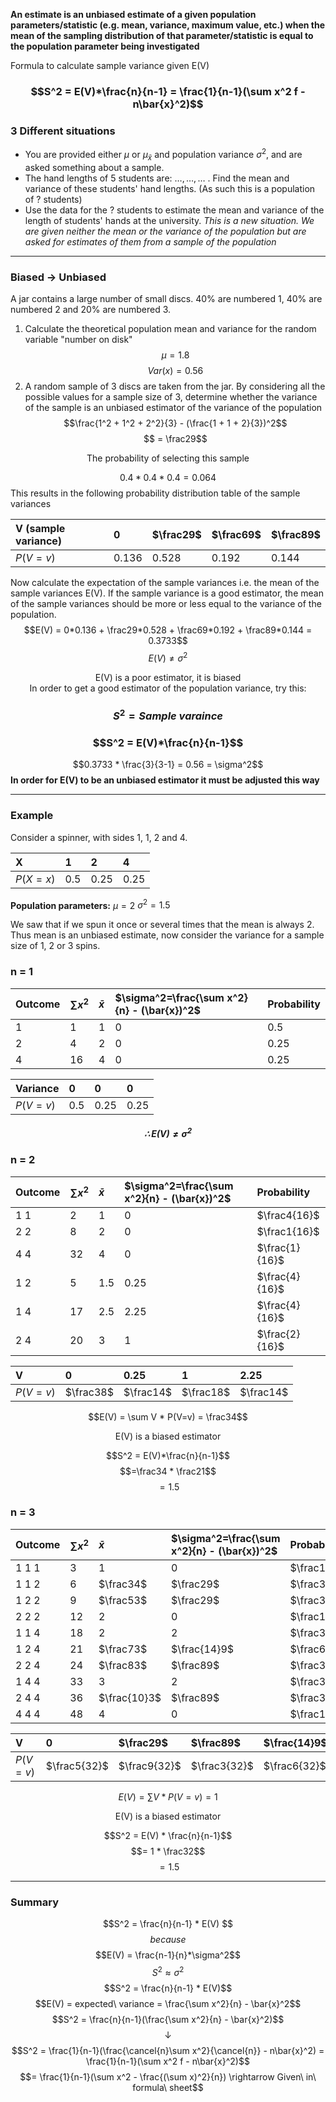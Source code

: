 **An estimate is an unbiased estimate of a given population parameters/statistic (e.g. mean, variance, maximum value, etc.) when the mean of the sampling distribution of that parameter/statistic is equal to the population parameter being investigated**

Formula to calculate sample variance given E(V)
### $$S^2 = E(V)*\frac{n}{n-1} = \frac{1}{n-1}(\sum x^2 f - n\bar{x}^2)$$
### 3 Different situations
- You are provided either $\mu$ or $\mu_\bar{x}$ and population variance $\sigma^2$, and are asked something about a sample.
- The hand lengths of 5 students are: $\dots, \dots, \dots$ . Find the mean and variance of these students' hand lengths. (As such this is a population of ? students)
- Use the data for the ? students to estimate the mean and variance of the length of students' hands at the university. _This is a new situation. We are given neither the mean or the variance of the population but are asked for estimates of them from a sample of the population_

________
### Biased $\rightarrow$ Unbiased
A jar contains a large number of small discs. 40% are numbered 1, 40% are numbered 2 and 20% are numbered 3.

1) Calculate the theoretical population mean and variance for the random variable "number on disk"
$$\mu = 1.8$$
$$Var(x) = 0.56$$
2) A random sample of 3 discs are taken from the jar. By considering all the possible values for a sample size of 3, determine whether the variance of the sample is an unbiased estimator of the variance of the population
$$\frac{1^2 + 1^2 + 2^2}{3} - (\frac{1 + 1 + 2}{3})^2$$
$$ = \frac29$$
<center>The probability of selecting this sample</center>

$$0.4 * 0.4 * 0.4 = 0.064$$
This results in the following probability distribution table of the sample variances

| V (sample variance) | 0     | $\frac29$ | $\frac69$ | $\frac89$ |
| :------------------ | :---- | :-------- | :-------- | :-------- |
| $P(V=v)$            | 0.136 | 0.528     | 0.192     | 0.144     |

Now calculate the expectation of the sample variances i.e. the mean of the sample variances E(V). If the sample variance is a good estimator, the mean of the sample variances should be more or less equal to the variance of the population.
$$E(V) = 0*0.136 + \frac29*0.528 + \frac69*0.192 + \frac89*0.144 = 0.3733$$
$$E(V) \ne \sigma^2$$
<center>E(V) is a poor estimator, it is biased</center>
<center>In order to get a good estimator of the population variance, try this:</center>

### $$S^2 = Sample\ varaince$$
### $$S^2 = E(V)*\frac{n}{n-1}$$
$$0.3733 * \frac{3}{3-1} = 0.56 = \sigma^2$$
**In order for E(V) to be an unbiased estimator it must be adjusted this way**
_______
### Example
Consider a spinner, with sides 1, 1, 2 and 4.

| X        | 1   | 2    | 4    |
| :------- | :-- | :--- | :--- |
| $P(X=x)$ | 0.5 | 0.25 | 0.25 |
**Population parameters:**
$\mu = 2$
$\sigma^2 = 1.5$

We saw that if we spun it once or several times that the mean is always 2. Thus mean is an unbiased estimate, now consider the variance for a sample size of 1, 2 or 3 spins.

### n = 1

| Outcome | $\sum x^2$ | $\bar{x}$ | $\sigma^2=\frac{\sum x^2}{n} - (\bar{x})^2$ | Probability |
| :------ | :--------- | :-------- | :------------------------------------------ | :---------- |
| 1       | 1          | 1         | 0                                           | 0.5         |
| 2       | 4          | 2         | 0                                           | 0.25        |
| 4       | 16         | 4         | 0                                           | 0.25        |

| Variance | 0   | 0    | 0    |
| :------- | :-- | :--- | :--- |
| $P(V=v)$ | 0.5 | 0.25 | 0.25 |
##### $$\therefore E(V)\ne \sigma^2$$
### n = 2

| Outcome | $\sum x^2$ | $\bar{x}$ | $\sigma^2=\frac{\sum x^2}{n} - (\bar{x})^2$ | Probability    |
| :------ | :--------- | :-------- | :------------------------------------------ | :------------- |
| 1 1     | 2          | 1         | 0                                           | $\frac4{16}$   |
| 2 2     | 8          | 2         | 0                                           | $\frac1{16}$   |
| 4 4     | 32         | 4         | 0                                           | $\frac{1}{16}$ |
| 1 2     | 5          | 1.5       | 0.25                                        | $\frac{4}{16}$ |
| 1 4     | 17         | 2.5       | 2.25                                        | $\frac{4}{16}$ |
| 2 4     | 20         | 3         | 1                                           | $\frac{2}{16}$ |

| V        | 0         | 0.25      | 1         | 2.25      |
| :------- | :-------- | :-------- | :-------- | :-------- |
| $P(V=v)$ | $\frac38$ | $\frac14$ | $\frac18$ | $\frac14$ |
$$E(V) = \sum V * P(V=v) = \frac34$$
<center>E(V) is a biased estimator</center>

$$S^2 = E(V)*\frac{n}{n-1}$$
$$=\frac34 * \frac21$$
$$=1.5$$

### n = 3

| Outcome | $\sum x^2$ | $\bar{x}$    | $\sigma^2=\frac{\sum x^2}{n} - (\bar{x})^2$ | Probability  |
| :------ | :--------- | :----------- | :------------------------------------------ | :----------- |
| 1 1 1   | 3          | 1            | 0                                           | $\frac18$    |
| 1 1 2   | 6          | $\frac34$    | $\frac29$                                   | $\frac3{16}$ |
| 1 2 2   | 9          | $\frac53$    | $\frac29$                                   | $\frac3{32}$ |
| 2 2 2   | 12         | 2            | 0                                           | $\frac1{64}$ |
| 1 1 4   | 18         | 2            | 2                                           | $\frac3{16}$ |
| 1 2 4   | 21         | $\frac73$    | $\frac{14}9$                                | $\frac6{32}$ |
| 2 2 4   | 24         | $\frac83$    | $\frac89$                                   | $\frac3{64}$ |
| 1 4 4   | 33         | 3            | 2                                           | $\frac3{32}$ |
| 2 4 4   | 36         | $\frac{10}3$ | $\frac89$                                   | $\frac3{64}$ |
| 4 4 4   | 48         | 4            | 0                                           | $\frac1{64}$ |

| V        | 0            | $\frac29$    | $\frac89$    | $\frac{14}9$ | 2            |
| :------- | :----------- | :----------- | :----------- | :----------- | :----------- |
| $P(V=v)$ | $\frac5{32}$ | $\frac9{32}$ | $\frac3{32}$ | $\frac6{32}$ | $\frac9{32}$ |
$$E(V) = \sum V * P(V=v) = 1$$
<center>E(V) is a biased estimator</center>

$$S^2 = E(V) * \frac{n}{n-1}$$
$$= 1 * \frac32$$
$$= 1.5$$
_____

### Summary
$$S^2 = \frac{n}{n-1} * E(V) $$
$$because$$
$$E(V) = \frac{n-1}{n}*\sigma^2$$
$$S^2 \approx \sigma^2$$
$$S^2 = \frac{n}{n-1} * E(V)$$
$$E(V) = expected\ variance = \frac{\sum x^2}{n} - \bar{x}^2$$
$$S^2 = \frac{n}{n-1}(\frac{\sum x^2}{n} - \bar{x}^2)$$
$$\downarrow$$
$$S^2 = \frac{1}{n-1}(\frac{\cancel{n}\sum x^2}{\cancel{n}} - n\bar{x}^2) = \frac{1}{n-1}(\sum x^2 f - n\bar{x}^2)$$
$$= \frac{1}{n-1}(\sum x^2 - \frac{(\sum x)^2}{n}) \rightarrow Given\ in\ formula\ sheet$$

